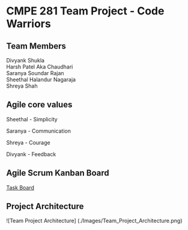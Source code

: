 # CMPE 281 Team Project - Code Warriors


## Team Members

Divyank Shukla  
Harsh Patel Aka Chaudhari  
Saranya Soundar Rajan  
Sheethal Halandur Nagaraja  
Shreya Shah

## Agile core values

Sheethal - Simplicity

Saranya - Communication

Shreya - Courage

Divyank - Feedback

## Agile Scrum Kanban Board

[Task Board](https://github.com/nguyensjsu/fa18-281-code-warriors/projects/1)

## Project Architecture

![Team Project Architecture] (./Images/Team_Project_Architecture.png)

